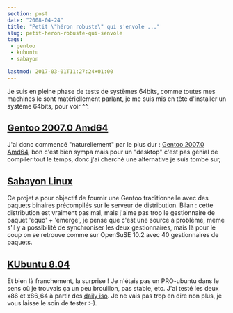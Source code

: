 ```yaml
---
section: post
date: "2008-04-24"
title: "Petit \"héron robuste\" qui s'envole ..."
slug: petit-heron-robuste-qui-senvole
tags:
 - gentoo
 - kubuntu
 - sabayon

lastmod: 2017-03-01T11:27:24+01:00
---
```


Je suis en pleine phase de tests de systèmes 64bits, comme toutes mes machines le sont matériellement parlant, je me suis mis en tête d'installer un système 64bits, pour voir ^^.

## [Gentoo 2007.0 Amd64](http://www.gentoo.org/)

J'ai donc commencé "naturellement" par le plus dur : [Gentoo 2007.0 Amd64](http://www.gentoo.org/), bon c'est bien sympa mais pour un "desktop" c'est pas génial de compiler tout le temps, donc j'ai cherché une alternative je suis tombé sur,

## [Sabayon Linux](http://www.sabayonlinux.org/)

Ce projet a pour objectif de fournir une Gentoo traditionnelle avec des paquets binaires précompilés sur le serveur de distribution.
Bilan : cette distribution est vraiment pas mal, mais j'aime pas trop le gestionnaire de paquet 'equo' + 'emerge', je pense que c'est une source à problème, même s'il y a possibilité de synchroniser les deux gestionnaires, mais là pour le coup on se retrouve comme sur OpenSuSE 10.2 avec 40 gestionnaires de paquets.

## [KUbuntu 8.04](http://www.kubuntu.org/)

Et bien là franchement, la surprise ! Je n'étais pas un PRO-ubuntu dans le sens où je trouvais ça un peu brouillon, pas stable, etc. J'ai testé les deux x86 et x86_64 à partir des [daily iso](http://cdimage.ubuntu.com/daily-live/).
Je ne vais pas trop en dire non plus, je vous laisse le soin de tester :-).
